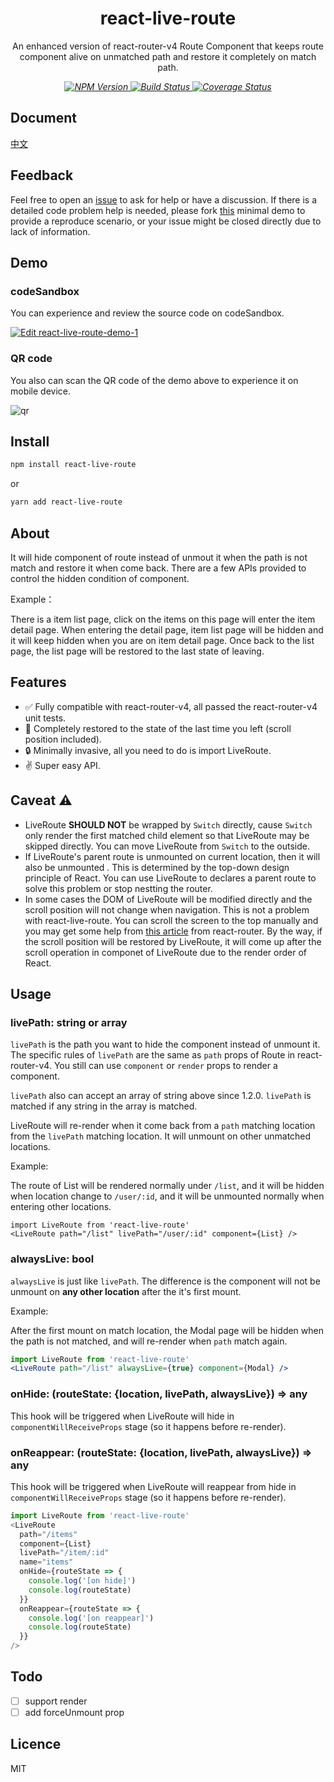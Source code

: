 <p align="center">
    <h1 align="center">react-live-route</h1>
    <p align="center">
        An enhanced version of react-router-v4 Route Component that keeps route component alive on unmatched path and restore it completely on match path.
    <p>
    <p align="center">
        <i>
            <a href="https://www.npmjs.com/package/react-live-route">
              <img src="https://img.shields.io/npm/v/react-live-route.svg?color=%2361AFEF" alt="NPM Version">
            </a>
            <a href="https://circleci.com/gh/fi3ework/react-live-route">
              <img src="https://img.shields.io/circleci/project/github/fi3ework/react-live-route/master.svg?style=flat-square" alt="Build Status">
            </a>
<a href='https://coveralls.io/github/fi3ework/react-live-route'><img src='https://img.shields.io/coveralls/github/fi3ework/react-live-route/master.svg?style=flat-square' alt='Coverage Status' /></a>
        </i>
    </p>
</p>

## Document

[中文](./docs/README-zh.md)

## Feedback

Feel free to open an [issue](https://github.com/fi3ework/react-live-route/issues/new) to ask for help or have a discussion. If there is a detailed code problem help is needed, please fork [this](https://codesandbox.io/s/20pm25081r) minimal demo to provide a reproduce scenario, or your issue might be closed directly due to lack of information.

## Demo

### codeSandbox

You can experience and review the source code on codeSandbox.

[![Edit react-live-route-demo-1](https://codesandbox.io/static/img/play-codesandbox.svg)](https://codesandbox.io/s/yj9j33pw4j)

### QR code

You also can scan the QR code of the demo above to experience it on mobile device.

![qr](./docs/qr.png)

## Install

```bash
npm install react-live-route
```

or

```bash
yarn add react-live-route
```

## About

It will hide component of route instead of unmout it when the path is not match and restore it when come back. There are a few APIs provided to control the hidden condition of component.

Example：

There is a item list page, click on the items on this page will enter the item detail page. When entering the detail page, item list page will be hidden and it will keep hidden when you are on item detail page. Once back to the list page, the list page will be restored to the last state of leaving.

## Features

- ✅ Fully compatible with react-router-v4, all passed the react-router-v4 unit tests.
- 🎯 Completely restored to the state of the last time you left (scroll position included).
- 🔒 Minimally invasive, all you need to do is import LiveRoute.
- ✌️ Super easy API.

## Caveat ⚠️

- LiveRoute **SHOULD NOT** be wrapped by `Switch` directly, cause `Switch` only render the first matched child element so that LiveRoute may be skipped directly. You can move LiveRoute from `Switch` to the outside.
- If LiveRoute's parent route is unmounted on current location, then it will also be unmounted . This is determined by the top-down design principle of React. You can use LiveRoute to declares a parent route to solve this problem or stop nestting the router.
- In some cases the DOM of LiveRoute will be modified directly and the scroll position will not change when navigation. This is not a problem with react-live-route. You can scroll the screen to the top manually and you may get some help from [this article](https://github.com/ReactTraining/react-router/blob/2b94b8f9e115bec6426be06b309b6963f4a96004/packages/react-router-dom/docs/guides/scroll-restoration.md) from react-router. By the way, if the scroll position will be restored by LiveRoute, it will come up after the scroll operation in componet of LiveRoute due to the render order of React.

## Usage

### livePath: string or array

`livePath` is the path you want to hide the component instead of unmount it. The specific rules of `livePath` are the same as `path` props of Route in react-router-v4. You still can use `component` or `render` props to render a component.

`livePath` also can accept an array of string above since 1.2.0. `livePath` is matched if any string in the array is matched.

LiveRoute will re-render when it come back from a `path` matching location from the `livePath` matching location. It will unmount on other unmatched locations.

Example:

The route of List will be rendered normally under `/list`, and it will be hidden when location change to `/user/:id`, and it will be unmounted normally when entering other locations.

```tsx
import LiveRoute from 'react-live-route'
<LiveRoute path="/list" livePath="/user/:id" component={List} />
```

### alwaysLive: bool

`alwaysLive` is just like `livePath`. The difference is the component will not be unmount on **any other location** after the it's first mount.

Example:

After the first mount on match location, the Modal page will be hidden when the path is not matched, and will re-render when `path` match again.

```jsx
import LiveRoute from 'react-live-route'
<LiveRoute path="/list" alwaysLive={true} component={Modal} />
```

### onHide: (routeState: {location, livePath, alwaysLive}) => any

This hook will be triggered when LiveRoute will hide in `componentWillReceiveProps` stage (so it happens before re-render).

### onReappear: (routeState: {location, livePath, alwaysLive}) => any

This hook will be triggered when LiveRoute will reappear from hide in `componentWillReceiveProps` stage (so it happens before re-render).

```js
import LiveRoute from 'react-live-route'
<LiveRoute
  path="/items"
  component={List}
  livePath="/item/:id"
  name="items"
  onHide={routeState => {
    console.log('[on hide]')
    console.log(routeState)
  }}
  onReappear={routeState => {
    console.log('[on reappear]')
    console.log(routeState)
  }}
/>
```

## Todo

- [ ] support render
- [ ] add forceUnmount prop

## Licence

MIT
